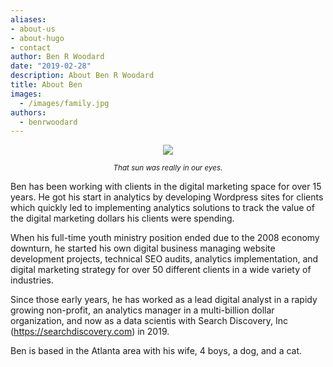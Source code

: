 ```yaml
---
aliases:
- about-us
- about-hugo
- contact
author: Ben R Woodard
date: "2019-02-28"
description: About Ben R Woodard
title: About Ben
images: 
  - /images/family.jpg
authors:
  - benrwoodard
---
```


<center>
<img src = '/images/family.jpg' style = "max-width: 400px;" >  

<small><i>That sun was really in our eyes.</i></small>
</center>

Ben has been working with clients in the digital marketing space for over 15 years.  He got his start in analytics by developing Wordpress sites for clients which quickly led to implementing analytics solutions to track the value of the digital marketing dollars his clients were spending. 

When his full-time youth ministry position ended due to the 2008 economy downturn, he started his own digital business managing website development projects, technical SEO audits, analytics implementation, and digital marketing strategy for over 50 different clients in a wide variety of industries. 

Since those early years, he has worked as a lead digital analyst in a rapidy growing non-profit, an analytics manager in a multi-billion dollar organization, and now as a data scientis with Search Discovery, Inc (https://searchdiscovery.com) in 2019. 

Ben is based in the Atlanta area with his wife, 4 boys, a dog, and a cat. 